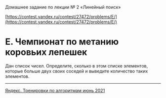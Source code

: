 Домашнее задание по лекции № 2 «Линейный поиск»

[https://contest.yandex.ru/contest/27472/problems/E/](https://contest.yandex.ru/contest/27472/problems/E/)

# E. Чемпионат по метанию коровьих лепешек

Дан список чисел. Определите, сколько в этом списке элементов, которые больше двух своих соседей и выведите количество таких элементов.

---

[Яндекс. Тренировки по алгоритмам июнь 2021](https://yandex.ru/yaintern/algorithm-training_1)
